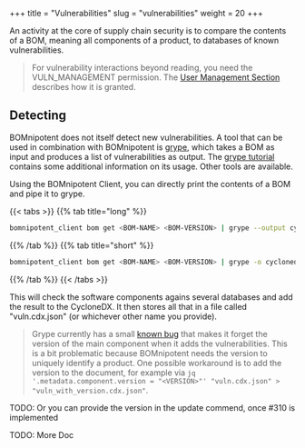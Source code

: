 +++
title = "Vulnerabilities"
slug = "vulnerabilities"
weight = 20
+++

An activity at the core of supply chain security is to compare the contents of a BOM, meaning all components of a product, to databases of known vulnerabilities.

> For vulnerability interactions beyond reading, you need the VULN_MANAGEMENT permission. The [User Management Section](/client/manager/user-management/) describes how it is granted.

## Detecting

BOMnipotent does not itself detect new vulnerabilities. A tool that can be used in combination with BOMnipotent is [grype](https://github.com/anchore/grype#installation), which takes a BOM as input and produces a list of vulnerabilities as output. The [grype tutorial](/integration/grype/) contains some additional information on its usage. Other tools are available.

Using the BOMnipotent Client, you can directly print the contents of a BOM and pipe it to grype.

{{< tabs >}}
{{% tab title="long" %}}
```bash
bomnipotent_client bom get <BOM-NAME> <BOM-VERSION> | grype --output cyclonedx-json=./vuln.cdx.json
```
{{% /tab %}}
{{% tab title="short" %}}
```bash
bomnipotent_client bom get <BOM-NAME> <BOM-VERSION> | grype -o cyclonedx-json=./vuln.cdx.json
```
{{% /tab %}}
{{< /tabs >}}

This will check the software components agains several databases and add the result to the CycloneDX. It then stores all that in a file called "vuln.cdx.json" (or whichever other name you provide).

> Grype currently has a small [known bug](https://github.com/anchore/grype/issues/2418) that makes it forget the version of the main component when it adds the vulnerabilities. This is a bit problematic because BOMnipotent needs the version to uniquely identify a product. One possible workaround is to add the version to the document, for example via `jq '.metadata.component.version = "<VERSION>"' "vuln.cdx.json" > "vuln_with_version.cdx.json"`.

TODO: Or you can provide the version in the update commend, once #310 is implemented

TODO: More Doc